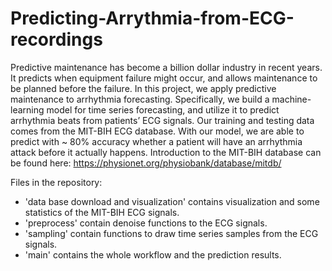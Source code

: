 # Predicting-Arrythmia-from-ECG-recordings
Predictive maintenance has become a billion dollar industry in recent years. It predicts when equipment failure might occur, and allows maintenance to be planned before the failure. In this project, we apply predictive maintenance to arrhythmia forecasting. Specifically, we build a machine-learning model for time series forecasting, and utilize it to predict arrhythmia beats from patients’ ECG signals. Our training and testing data comes from the MIT-BIH ECG database. With our model, we are able to predict with ~ 80% accuracy whether a patient will have an arrhythmia attack before it actually happens.
Introduction to the MIT-BIH database can be found here: https://physionet.org/physiobank/database/mitdb/


Files in the repository:
- 'data base download and visualization' contains visualization and some statistics of the MIT-BIH ECG signals.
- 'preprocess' contain denoise functions to the ECG signals.
- 'sampling' contain functions to draw time series samples from the ECG signals.
- 'main' contains the whole workflow and the prediction results.
